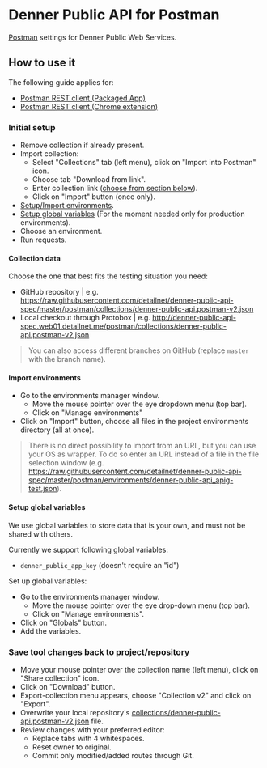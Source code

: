 # Denner Public API for Postman
[Postman](https://www.getpostman.com/) settings for Denner Public Web Services.

## How to use it
The following guide applies for:

- [Postman REST client (Packaged App)](https://www.getpostman.com/)
- [Postman REST client (Chrome extension)](https://chrome.google.com/webstore/detail/postman-rest-client/fdmmgilgnpjigdojojpjoooidkmcomcm)

### Initial setup
 
- Remove collection if already present.
- Import collection:
  - Select "Collections" tab (left menu), click on "Import into Postman" icon.
  - Choose tab "Download from link".
  - Enter collection link ([choose from section below](#collection-data)).
  - Click on "Import" button (once only).
- [Setup/Import environments](#import-environments).
- [Setup global variables](#setup-global-variables) (For the moment needed only for production environments).
- Choose an environment.
- Run requests.

#### Collection data

Choose the one that best fits the testing situation you need:

- GitHub repository | e.g. https://raw.githubusercontent.com/detailnet/denner-public-api-spec/master/postman/collections/denner-public-api.postman-v2.json
- Local checkout through Protobox | e.g. http://denner-public-api-spec.web01.detailnet.me/postman/collections/denner-public-api.postman-v2.json

> You can also access different branches on GitHub (replace `master` with the branch name).

#### Import environments

- Go to the environments manager window.
  - Move the mouse pointer over the eye dropdown menu (top bar).
  - Click on "Manage environments"
- Click on "Import" button, choose all files in the project environments directory (all at once).

> There is no direct possibility to import from an URL, but you can use your OS as wrapper. 
> To do so enter an URL instead of a file in the file selection window (e.g. https://raw.githubusercontent.com/detailnet/denner-public-api-spec/master/postman/environments/denner-public-api_apig-test.json).

#### Setup global variables

We use global variables to store data that is your own, and must not be shared with others.

Currently we support following global variables:

- `denner_public_app_key` (doesn't require an "id")

Set up global variables:

- Go to the environments manager window.
  - Move the mouse pointer over the eye drop-down menu (top bar).
  - Click on "Manage environments".
- Click on "Globals" button.
- Add the variables.

### Save tool changes back to project/repository

- Move your mouse pointer over the collection name (left menu), click on "Share collection" icon.
- Click on "Download" button.
- Export-collection menu appears, choose "Collection v2" and click on "Export".
- Overwrite your local repository's [collections/denner-public-api.postman-v2.json](collections/denner-public-api.postman-v2.json) file.
- Review changes with your preferred editor:
  - Replace tabs with 4 whitespaces.
  - Reset owner to original.
  - Commit only modified/added routes through Git.
